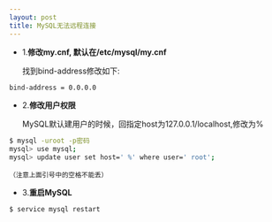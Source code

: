 ```yaml
---
layout: post
title: MySQL无法远程连接
---
```


* 1.**修改my.cnf, 默认在/etc/mysql/my.cnf**  

    找到bind-address修改如下:

```sh
bind-address = 0.0.0.0
```

* 2.**修改用户权限**

    MySQL默认建用户的时候，回指定host为127.0.0.1/localhost,修改为%

```sh
$ mysql -uroot -p密码
mysql> use mysql;
mysql> update user set host=' %' where user=' root';
```
    （注意上面引号中的空格不能丢）

* 3.**重启MySQL**

```sh
$ service mysql restart
```